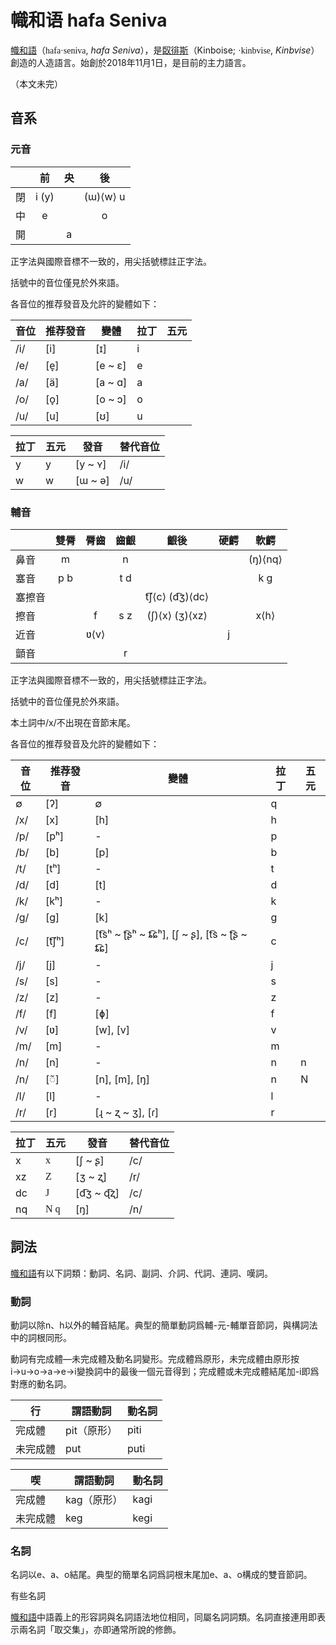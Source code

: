 # 幟和语 hafa Seniva



<u>幟和語</u>（<font face=homnela>hafa·seniva</font>, *hafa Seniva*），是<u>臤徘斯</u>（Kinboise; <font face=homnela>·kinbvise</font>, *Kinbvise*）創造的人造語言。始創於2018年11月1日，是目前的主力語言。

（本文未完）

<!-- more -->

## 音系

### 元音

|      |  前   |  央  |    後    |
| :--: | :---: | :--: | :------: |
|  閉  | i (y) |      | (ɯ)⟨w⟩ u |
|  中  |   e   |      |    o     |
|  開  |       |  a   |          |

正字法與國際音標不一致的，用尖括號標註正字法。

括號中的音位僅見於外來語。

各音位的推荐發音及允許的變體如下：

| 音位 | 推荐發音 | 變體    | 拉丁 | 五元 |
| ---- | -------- | ------- | ---- | ---- |
| /i/  | [i]      | [ɪ]     | i    |      |
| /e/  | [e̞]      | [e ~ ɛ] | e    |      |
| /a/  | [ä]      | [a ~ ɑ] | a    |      |
| /o/  | [o̞]      | [o ~ ɔ] | o    |      |
| /u/  | [u]      | [ʊ]     | u    |      |

| 拉丁 | 五元 | 發音    | 替代音位 |
| ---- | ---- | ------- | -------- |
| y    | y    | [y ~ ʏ] | /i/      |
| w    | w    | [ɯ ~ ə] | /u/      |

### 輔音

|        | 雙脣 | 脣齒 | 齒齦 |      齦後      | 硬齶 |  軟齶   |
| ------ | :--: | :--: | :--: | :------------: | :--: | :-----: |
| 鼻音   |  m   |      |  n   |                |      | (ŋ)⟨nq⟩ |
| 塞音   | p b  |      | t d  |                |      |   k ɡ   |
| 塞擦音 |      |      |      | t͡ʃ⟨c⟩ (d͡ʒ)⟨dc⟩ |      |         |
| 擦音   |      |  f   | s z  | (ʃ)⟨x⟩ (ʒ)⟨xz⟩ |      |  x⟨h⟩   |
| 近音   |      | ʋ⟨v⟩ |      |                |  j   |         |
| 顫音   |      |      |  r   |                |      |         |

正字法與國際音標不一致的，用尖括號標註正字法。

括號中的音位僅見於外來語。

本土詞中/x/不出現在音節末尾。

各音位的推荐發音及允許的變體如下：

| 音位 | 推荐發音 | 變體                                       | 拉丁 | 五元 |
| ---- | -------- | ------------------------------------------ | ---- | ---- |
| ∅    | [ʔ]      | ∅                                          | q    |      |
| /x/  | [x]      | [h]                                        | h    |      |
| /p/  | [pʰ]     | -                                          | p    |      |
| /b/  | [b]      | [p]                                        | b    |      |
| /t/  | [tʰ]     | -                                          | t    |      |
| /d/  | [d]      | [t]                                        | d    |      |
| /k/  | [kʰ]     | -                                          | k    |      |
| /ɡ/  | [ɡ]      | [k]                                        | g    |      |
| /c/  | [t͡ʃʰ]    | [t͡sʰ ~ ʈ͡ʂʰ ~ ȶ͡ɕʰ], [ʃ ~ ʂ], [t͡s ~ ʈ͡ʂ ~ ȶ͡ɕ] | c    |      |
| /j/  | [j]      | -                                          | j    |      |
| /s/  | [s]      | -                                          | s    |      |
| /z/  | [z]      | -                                          | z    |      |
| /f/  | [f]      | [ɸ]                                        | f    |      |
| /v/  | [ʋ]      | [w], [v]                                   | v    |      |
| /m/  | [m]      | -                                          | m    |      |
| /n/  | [n]      | -                                          | n    | n    |
| /n/  | [◌̃]      | [n], [m], [ŋ]                              | n    | N    |
| /l/  | [l]      | -                                          | l    |      |
| /r/  | [r]      | [ɻ ~ ʐ ~ ʒ], [ɾ]                           | r    |      |

| 拉丁 | 五元                          | 發音      | 替代音位 |
| ---- | ----------------------------- | --------- | -------- |
| x    | <font face=homnela>x</font>   | [ʃ ~ ʂ]   | /c/      |
| xz   | <font face=homnela>Z</font>   | [ʒ ~ ʐ]   | /r/      |
| dc   | <font face=homnela>J</font>   | [d͡ʒ ~ ɖ͡ʐ] | /c/      |
| nq   | <font face=homnela>N q</font> | [ŋ]       | /n/      |

## 詞法

<u>幟和語</u>有以下詞類：動詞、名詞、副詞、介詞、代詞、連詞、嘆詞。

### 動詞

動詞以除n、h以外的輔音結尾。典型的簡單動詞爲輔-元-輔單音節詞，與構詞法中的詞根同形。

動詞有完成體—未完成體及動名詞變形。完成體爲原形，未完成體由原形按i→u→o→a→e→i變換詞中的最後一個元音得到；完成體或未完成體結尾加-i即爲對應的動名詞。

| 行       | 謂語動詞    | 動名詞 |
| -------- | ----------- | ------ |
| 完成體   | pit（原形） | piti   |
| 未完成體 | put         | puti   |

| 喫       | 謂語動詞    | 動名詞 |
| -------- | ----------- | ------ |
| 完成體   | kag（原形） | kagi   |
| 未完成體 | keg         | kegi   |



### 名詞

名詞以e、a、o結尾。典型的簡單名詞爲詞根末尾加e、a、o構成的雙音節詞。

有些名詞

<u>幟和語</u>中語義上的形容詞與名詞語法地位相同，同屬名詞詞類。名詞直接連用即表示兩名詞「取交集」，亦即通常所說的修飾。

